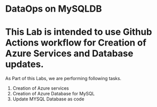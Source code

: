# DataOps on MySQLDB

# This Lab is intended to use Github Actions workflow for Creation of Azure Services and Database updates.

As Part of this Labs, we are performing following tasks.

1. Creation of Azure services
2. Creation of Azure Database for MySQL 
3. Update MYSQL Database as code
